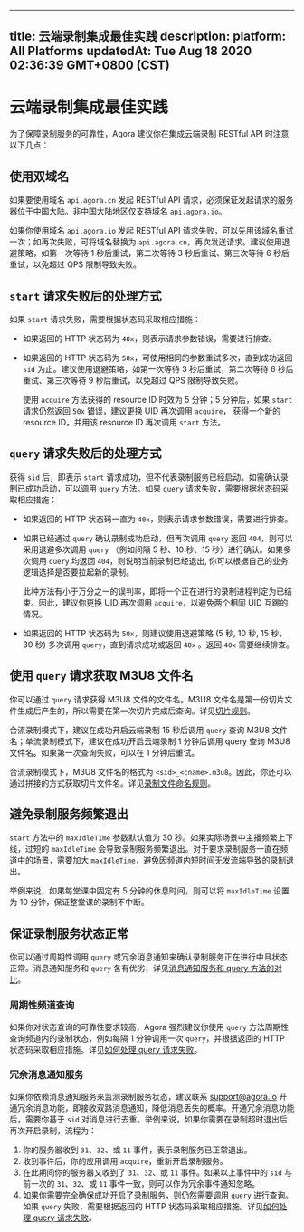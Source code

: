 
---
title: 云端录制集成最佳实践
description: 
platform: All Platforms
updatedAt: Tue Aug 18 2020 02:36:39 GMT+0800 (CST)
---
# 云端录制集成最佳实践
为了保障录制服务的可靠性，Agora 建议你在集成云端录制 RESTful API 时注意以下几点：

## 使用双域名

<div class="alert note">如果要使用域名 <code>api.agora.cn</code> 发起 RESTful API 请求，必须保证发起请求的服务器位于中国大陆。非中国大陆地区仅支持域名 <code>api.agora.io</code>。</div>

如果你使用域名 `api.agora.io` 发起 RESTful API 请求失败，可以先用该域名重试一次；如再次失败，可将域名替换为 `api.agora.cn`，再次发送请求。建议使用退避策略，如第一次等待 1 秒后重试，第二次等待 3 秒后重试、第三次等待 6 秒后重试，以免超过 QPS 限制导致失败。

## `start` 请求失败后的处理方式

如果 `start` 请求失败，需要根据状态码采取相应措施：

- 如果返回的 HTTP 状态码为 `40x`，则表示请求参数错误，需要进行排查。

- 如果返回的 HTTP 状态码为 `50x`，可使用相同的参数重试多次，直到成功返回 `sid` 为止。建议使用退避策略，如第一次等待 3 秒后重试，第二次等待 6 秒后重试、第三次等待 9 秒后重试，以免超过 QPS 限制导致失败。

  <div class="alert note">使用 <code>acquire</code> 方法获得的 resource ID 时效为 5 分钟；5 分钟后，如果 <code>start</code> 请求仍然返回 <code>50x</code> 错误，建议更换 UID 再次调用 <code>acquire</code>， 获得一个新的 resource ID，并用该 resource ID 再次调用 <code>start</code></code> 方法。</div>

## <a name="query_fail"></a>`query` 请求失败后的处理方式

获得 `sid` 后，即表示 `start` 请求成功，但不代表录制服务已经启动。如需确认录制已成功启动，可以调用 `query` 方法。如果 `query` 请求失败，需要根据状态码采取相应措施：

- 如果返回的 HTTP 状态码一直为 `40x`，则表示请求参数错误，需要进行排查。

- 如果已经通过 `query` 确认录制成功启动，但再次调用 `query` 返回 `404`，则可以采用退避多次调用 `query` （例如间隔 5 秒、10 秒、15 秒）进行确认。如果多次调用 `query` 均返回 `404`，则说明当前录制已经退出, 你可以根据自己的业务逻辑选择是否要拉起新的录制。

  <div class="alert note">此种方法有小于万分之一的误判率，即将一个正在进行的录制进程判定为已结束。因此，建议你更换 UID 再次调用 <code>acquire</code>，以避免两个相同 UID 互踢的情况。</div>

- 如果返回的 HTTP 状态码为 `50x`，则建议使用退避策略 (5 秒, 10 秒, 15 秒，30 秒) 多次调用 `query`，直到请求成功或返回 `40x` 。返回 `40x` 需要继续排查。

## 使用 `query` 请求获取 M3U8 文件名

你可以通过 `query` 请求获得 M3U8 文件的文件名。M3U8 文件名是第一份切片文件生成后产生的，所以需要在第一次切片完成后查询。详见[切片规则](https://docs.agora.io/cn/cloud-recording/cloud_recording_manage_files?platform=All%20Platforms#切片规则)。

合流录制模式下，建议在成功开启云端录制 15 秒后调用 `query` 查询 M3U8 文件名；单流录制模式下，建议在成功开启云端录制 1 分钟后调用 query 查询 M3U8 文件名。如果第一次查询失败，可以在 1 分钟后重试。

合流录制模式下，M3U8 文件名的格式为 `<sid>_<cname>.m3u8`。因此，你还可以通过拼接的方式获取切片文件名。详见[录制文件命名规则](https://docs.agora.io/cn/cloud-recording/cloud_recording_manage_files?platform=All%20Platforms#合流模式)。

## 避免录制服务频繁退出

`start` 方法中的 `maxIdleTime` 参数默认值为 30 秒。如果实际场景中主播频繁上下线，过短的 `maxIdleTime` 会导致录制服务频繁退出。对于要求录制服务一直在频道中的场景，需要加大 `maxIdleTime`，避免因频道内短时间无发流端导致的录制退出。

举例来说，如果每堂课中固定有 5 分钟的休息时间，则可以将 `maxIdleTime` 设置为 10 分钟，保证整堂课的录制不中断。

## 保证录制服务状态正常

你可以通过周期性调用 `query` 或冗余消息通知来确认录制服务正在进行中且状态正常。消息通知服务和 `query` 各有优劣，详见[消息通知服务和 query 方法的对比](https://docs.agora.io/cn/faq/ncs_vs_query)。

### 周期性频道查询

如果你对状态查询的可靠性要求较高，Agora 强烈建议你使用 `query` 方法周期性查询频道内的录制状态，例如每隔 1 分钟调用一次 `query`，并根据返回的 HTTP 状态码采取相应措施。详见[如何处理 query 请求失败](#query_fail)。

### 冗余消息通知服务

如果你依赖消息通知服务来监测录制服务状态，建议联系 [support@agora.io](mailto:support@agora.io) 开通冗余消息功能，即接收双路消息通知，降低消息丢失的概率。开通冗余消息功能后，需要你基于 `sid` 对消息进行去重。举例来说，如果你需要在录制超时退出后再次开启录制，流程为：

1. 你的服务器收到 `31`、`32`、或 `11` 事件，表示录制服务已正常退出。
2. 收到事件后，你的应用调用 `acquire`，重新开启录制服务。
3. 在此期间你的服务器又收到了 `31`、`32`、或 `11` 事件。如果以上事件中的 `sid` 与前一次的 `31`、`32`、或 `11` 事件一致，则可以作为冗余事件通知忽略。
4. 如果你需要完全确保成功开启了录制服务，则仍然需要调用 `query` 进行查询。如果 `query` 失败，需要根据返回的 HTTP 状态码采取相应措施。详见[如何处理 query 请求失败](#query_fail)。


